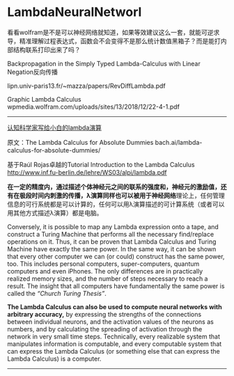 # LambdaNeuralNetworl

看看wolfram是不是可以神经网络就知道，如果等效建议这么一套，就能可逆求导，精准理解过程表达式，函数会不会变得不是那么统计数值黑箱子？而是能打内部结构联系打印出来了吗？

Backpropagation in the Simply Typed Lambda-Calculus
with Linear Negation反向传播

lipn.univ-paris13.fr/~mazza/papers/RevDiffLambda.pdf

Graphic Lambda Calculus
wpmedia.wolfram.com/uploads/sites/13/2018/12/22-4-1.pdf

----------------------------------------------------

[认知科学家写给小白的lambda演算](https://zhuanlan.zhihu.com/p/30510749)

原文：The Lambda Calculus for Absolute Dummies
bach.ai/lambda-calculus-for-absolute-dummies/

基于Raúl Rojas卓越的Tutorial Introduction to the Lambda Calculus http://www.inf.fu-berlin.de/lehre/WS03/alpi/lambda.pdf




**在一定的精度内，通过描述个体神经元之间的联系的强度和，神经元的激励值，还有在极段时间内刺激的传播，λ演算同样也可以被用于神经网络**理论上，任何管理信息的可行系统都是可以计算的，任何可以用λ演算描述的可计算系统（或者可以用其他方式描述λ演算）都是电脑。


Conversely, it is possible to map any Lambda expression onto a tape, and construct a Turing Machine that performs all the necessary find/replace operations on it. Thus, it can be proven that Lambda Calculus and Turing Machine have exactly the same power. In the same way, it can be shown that every other computer we can (or could) construct has the same power, too. This includes personal computers, super-computers, quantum computers and even iPhones. The only differences are in practically realized memory sizes, and the number of steps necessary to reach a result. The insight that all computers have fundamentally the same power is called the *“Church Turing Thesis”*.

**The Lambda Calculus can also be used to compute neural networks with arbitrary accuracy,** by expressing the strengths of the connections between individual neurons, and the activation values of the neurons as numbers, and by calculating the spreading of activation through the network in very small time steps. Technically, every realizable system that manipulates information is computable, and every computable system that can express the Lambda Calculus (or something else that can express the Lambda Calculus) is a computer.


-------------------------------------------------------































































































































